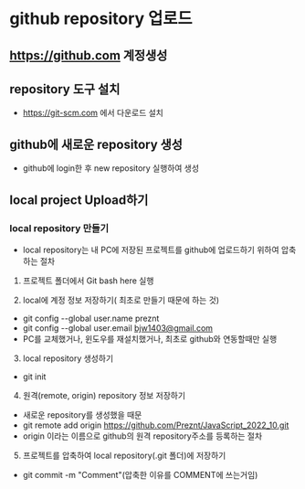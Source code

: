 # github repository 업로드

## https://github.com 계정생성
## repository 도구 설치
* https://git-scm.com 에서 다운로드 설치

## github에 새로운 repository 생성
* github에 login한 후 new repository 실행하여 생성

## local project Upload하기
### local repository 만들기
* local repository는 내 PC에 저장된 프로젝트를 github에 업로드하기 위하여 압축하는 절차
1. 프로젝트 폴더에서 Git bash here 실행

2. local에 계정 정보 저장하기( 최초로 만들기 때문에 하는 것)
* git config --global user.name preznt
* git config --global user.email bjw1403@gmail.com
* PC를 교체했거나, 윈도우를 재설치했거나, 최초로 github와 연동할때만 실행

3. local repository 생성하기
* git init

4. 원격(remote, origin) repository 정보 저장하기
* 새로운 repository를 생성했을 때문
* git remote add origin https://github.com/Preznt/JavaScript_2022_10.git
* origin 이라는 이름으로 github의 원격 repository주소를 등록하는 절차

5. 프로젝트를 압축하여 local repository(.git 폴더)에 저장하기
* git commit -m "Comment"(압축한 이유를 COMMENT에 쓰는거임)




